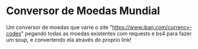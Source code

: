 # Conversor de Moedas Mundial
Um conversor de moedas que varre o site "https://www.iban.com/currency-codes" pegando todas as moedas existentes com requests e bs4 para fazer um soup, e convertendo ela através do proprio link!